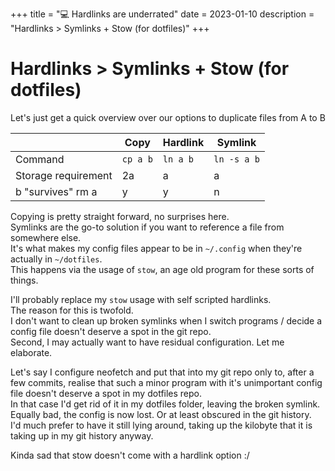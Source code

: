 +++
title = "💻 Hardlinks are underrated"
date = 2023-01-10
description = "Hardlinks > Symlinks + Stow (for dotfiles)"
+++

# Hardlinks > Symlinks + Stow (for dotfiles)

Let's just get a quick overview over our options to duplicate files from A to B

|                     | Copy     | Hardlink | Symlink     |
|---------------------|----------|----------|-------------|
| Command             | `cp a b` | `ln a b` | `ln -s a b` |
| Storage requirement | 2a       | a        | a           |
| b "survives" rm a   | y        | y        | n           |

Copying is pretty straight forward, no surprises here. \
Symlinks are the go-to solution if you want to reference a file from somewhere else. \
It's what makes my config files appear to be in `~/.config` when they're actually in `~/dotfiles`. \
This happens via the usage of `stow`, an age old program for these sorts of things.

I'll probably replace my `stow` usage with self scripted hardlinks.\
The reason for this is twofold.\
I don't want to clean up broken symlinks when I switch programs / decide a config file doesn't deserve a spot in the git repo.\
Second, I may actually want to have residual configuration. Let me elaborate.

Let's say I configure neofetch and put that into my git repo only to, after a few commits, realise that such a minor program with it's unimportant config file doesn't deserve a spot in my dotfiles repo.\
In that case I'd get rid of it in my dotfiles folder, leaving the broken symlink.\
Equally bad, the config is now lost. Or at least obscured in the git history.\
I'd much prefer to have it still lying around, taking up the kilobyte that it is taking up in my git history anyway.

Kinda sad that stow doesn't come with a hardlink option :/
